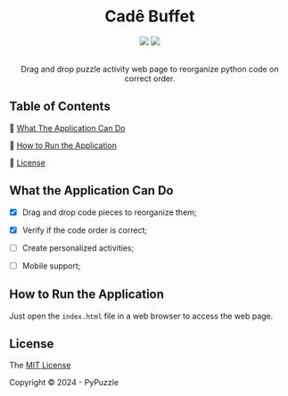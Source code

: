<div align="center">
  <h1>Cadê Buffet</h1>
  <div>
    <img src="https://img.shields.io/static/v1?label=javascript&message=es6&color=yellow&style=for-the-badge&logo=javascript"/>
    <img src="http://img.shields.io/static/v1?label=Status&message=Finished&color=GREEN&style=for-the-badge"/>
  </div><br>

  Drag and drop puzzle activity web page to reorganize python code on correct order.
</div>

## Table of Contents

:small_blue_diamond: [What The Application Can Do](#what-the-application-can-do)

:small_blue_diamond: [How to Run the Application](#how-to-run-the-application)

:small_blue_diamond: [License](#license)

## What the Application Can Do

- [x] Drag and drop code pieces to reorganize them;

- [x] Verify if the code order is correct;

- [ ] Create personalized activities;

- [ ] Mobile support;

## How to Run the Application

Just open the `index.html` file in a web browser to access the web page.

## License

The [MIT License](https://github.com/Andressa-Mota/PyPuzzle/blob/main/LICENSE)

Copyright ©️ 2024 - PyPuzzle

